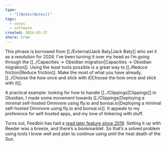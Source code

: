 ```yaml
---
type:
  - "[[Notes|Notes]]"
tags:
  - notes
  - software
created: 2024-03-27
share: true
---
```


This phrase is borrowed from [[./External/Jack Baty|Jack Baty]] who set it as a resolution for 2024. I’ve been turning it over my head as I’m going through the [[../Capacities → Obsidian migration|Capacities → Obsidian migration]]. Using the least tools possible is a great way to [[./Reduce friction|Reduce friction]]. Make the most of what you have already, [[../Choose the how once and stick with it|Choose the how once and stick with it]].

A practical example: looking for how to handle [[../Clippings|Clippings]] in Obsidian, I made some movement towards [[./Clippings/Deploying a minimal self-hosted Omnivore using fly.io and bonsai.io|Deploying a minimal self-hosted Omnivore using fly.io and bonsai.io]]. It appeals to my preference for self-hosted apps, and my love of tinkering with stuff.

Turns out, Feedbin has had a [read later feature since 2019](https://feedbin.com/blog/2019/08/20/save-webpages-to-read-later/). Setting it up with Reeder was a breeze, and there’s a bookmarklet. So that’s a solved problem using tools I know well and plan to continue using until the heat death of the Sun.